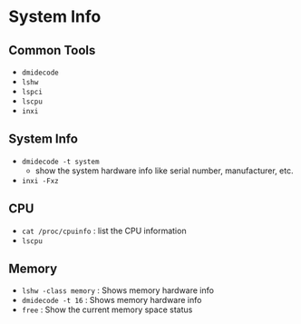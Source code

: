 # System Info

## Common Tools

- `dmidecode`
- `lshw`
- `lspci`
- `lscpu`
- `inxi` 

## System Info

- `dmidecode -t system`
    - show the system hardware info like serial number, manufacturer, etc.
- `inxi -Fxz`

## CPU

- `cat /proc/cpuinfo` : list the CPU information
- `lscpu`

## Memory

- `lshw -class memory` : Shows memory hardware info
- `dmidecode -t 16` : Shows memory hardware info
- `free` : Show the current memory space status
